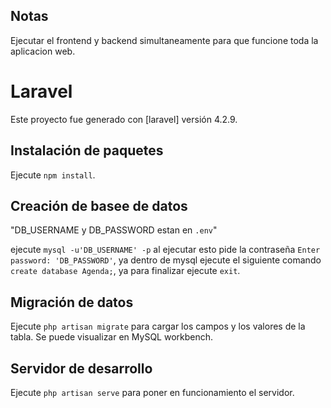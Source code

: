 ## Notas

Ejecutar el frontend y backend simultaneamente para que funcione toda la aplicacion web.

# Laravel

Este proyecto fue generado con [laravel] versión 4.2.9.

## Instalación de paquetes

Ejecute `npm install`.

## Creación de basee de datos 

"DB_USERNAME y DB_PASSWORD estan en `.env`"

ejecute `mysql -u'DB_USERNAME' -p` al ejecutar esto pide la contraseña `Enter password: 'DB_PASSWORD'`, ya dentro de mysql ejecute el siguiente comando `create database Agenda;`, ya para finalizar ejecute `exit`.

## Migración de datos

Ejecute `php artisan migrate` para cargar los campos y los valores de la tabla. Se puede visualizar en MySQL workbench.

## Servidor de desarrollo 

Ejecute `php artisan serve` para poner en funcionamiento el servidor. 


